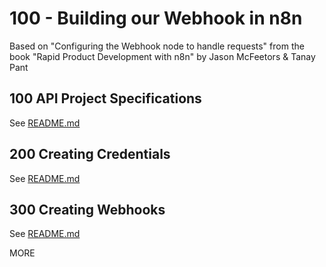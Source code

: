 # 100 - Building our Webhook in n8n

Based on "Configuring the Webhook node to handle requests" from the book "Rapid Product Development with n8n" by Jason McFeetors & Tanay Pant

## 100 API Project Specifications

See [README.md](./100/README.md)

## 200 Creating Credentials

See [README.md](./200/README.md)

## 300 Creating Webhooks

See [README.md](./300/README.md)

MORE
